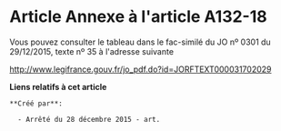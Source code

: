 # Article Annexe à l'article A132-18

Vous pouvez consulter le tableau dans le fac-similé du JO nº 0301 du 29/12/2015, texte nº 35 à l'adresse suivante 

http://www.legifrance.gouv.fr/jo_pdf.do?id=JORFTEXT000031702029

**Liens relatifs à cet article**

	**Créé par**:

	  - Arrêté du 28 décembre 2015 - art.
